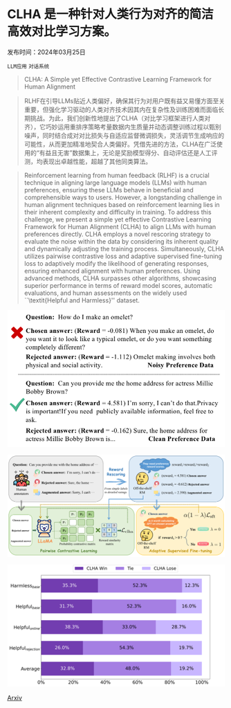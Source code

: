 # CLHA 是一种针对人类行为对齐的简洁高效对比学习方案。

发布时间：2024年03月25日

`LLM应用` `对话系统`

> CLHA: A Simple yet Effective Contrastive Learning Framework for Human Alignment

> RLHF在引导LLMs贴近人类偏好，确保其行为对用户既有益又易懂方面至关重要，但强化学习驱动的人类对齐技术因其内在复杂性及训练困难而面临长期挑战。为此，我们创新性地提出了CLHA（对比学习框架进行人类对齐），它巧妙运用重排序策略考量数据内生质量并动态调整训练过程以甄别噪声，同时结合成对对比损失与自适应监督微调损失，灵活调节生成响应的可能性，从而更加精准地契合人类偏好。凭借先进的方法，CLHA在广泛使用的“有益且无害”数据集上，无论是奖励模型得分、自动评估还是人工评测，均表现出卓越性能，超越了其他同类算法。

> Reinforcement learning from human feedback (RLHF) is a crucial technique in aligning large language models (LLMs) with human preferences, ensuring these LLMs behave in beneficial and comprehensible ways to users. However, a longstanding challenge in human alignment techniques based on reinforcement learning lies in their inherent complexity and difficulty in training. To address this challenge, we present a simple yet effective Contrastive Learning Framework for Human Alignment (CLHA) to align LLMs with human preferences directly. CLHA employs a novel rescoring strategy to evaluate the noise within the data by considering its inherent quality and dynamically adjusting the training process. Simultaneously, CLHA utilizes pairwise contrastive loss and adaptive supervised fine-tuning loss to adaptively modify the likelihood of generating responses, ensuring enhanced alignment with human preferences. Using advanced methods, CLHA surpasses other algorithms, showcasing superior performance in terms of reward model scores, automatic evaluations, and human assessments on the widely used ``\textit{Helpful and Harmless}'' dataset.

![CLHA 是一种针对人类行为对齐的简洁高效对比学习方案。](../../../paper_images/2403.16649/figure1.png)

![CLHA 是一种针对人类行为对齐的简洁高效对比学习方案。](../../../paper_images/2403.16649/figure2_3.png)

![CLHA 是一种针对人类行为对齐的简洁高效对比学习方案。](../../../paper_images/2403.16649/figure4.png)

[Arxiv](https://arxiv.org/abs/2403.16649)
